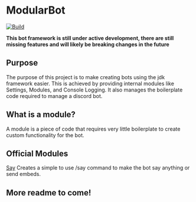 # ModularBot
[![Build](https://github.com/bonn2/ModularBot/actions/workflows/gradle.yml/badge.svg)](https://github.com/bonn2/ModularBot/actions/workflows/gradle.yml)

**This bot framework is still under active development, there are still missing features and will likely be breaking changes in the future**

## Purpose
The purpose of this project is to make creating bots using the jdk framework easier. This is achieved by providing internal modules like Settings, Modules, and Console Logging. It also manages the boilerplate code required to manage a discord bot.

## What is a module?
A module is a piece of code that requires very little boilerplate to create custom functionality for the bot.

## Official Modules
[Say](https://github.com/bonn2/SayModule) Creates a simple to use /say command to make the bot say anything or send embeds.

## More readme to come!
